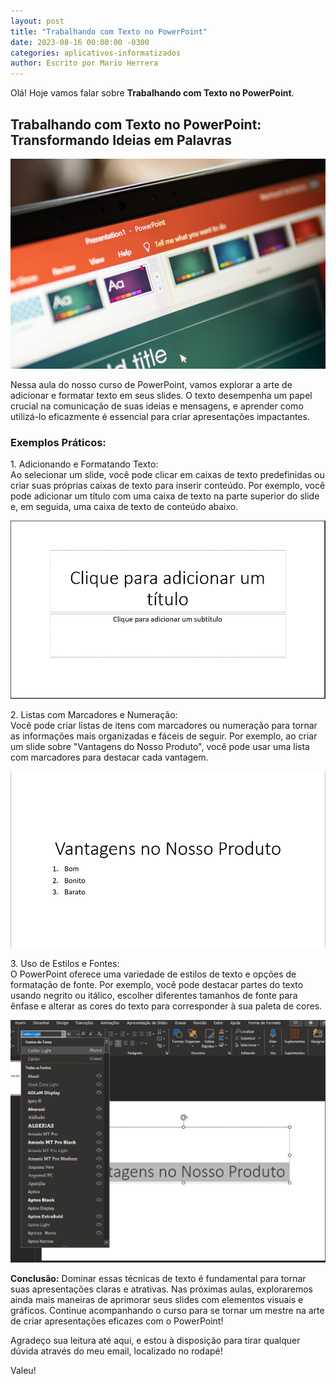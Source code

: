 ```yaml
---
layout: post
title: "Trabalhando com Texto no PowerPoint"
date: 2023-08-16 00:00:00 -0300
categories: aplicativos-informatizados
author: Escrito por Mario Herrera
---
```


Olá! Hoje vamos falar sobre **Trabalhando com Texto no PowerPoint**.

## Trabalhando com Texto no PowerPoint: Transformando Ideias em Palavras


![](https://github.com/mariopuebla17/blog/blob/main/_images/20230814/microsoft-power-point.jpg?raw=true)

Nessa aula do nosso curso de PowerPoint, vamos explorar a arte de adicionar e formatar texto em seus slides. O texto desempenha um papel crucial na comunicação de suas ideias e mensagens, e aprender como utilizá-lo eficazmente é essencial para criar apresentações impactantes.

### Exemplos Práticos:

1\. Adicionando e Formatando Texto:  
Ao selecionar um slide, você pode clicar em caixas de texto predefinidas ou criar suas próprias caixas de texto para inserir conteúdo. Por exemplo, você pode adicionar um título com uma caixa de texto na parte superior do slide e, em seguida, uma caixa de texto de conteúdo abaixo.

![](https://github.com/mariopuebla17/blog/blob/main/_images/20230816/pp1.jpg?raw=true)

2\. Listas com Marcadores e Numeração:  
Você pode criar listas de itens com marcadores ou numeração para tornar as informações mais organizadas e fáceis de seguir. Por exemplo, ao criar um slide sobre "Vantagens do Nosso Produto", você pode usar uma lista com marcadores para destacar cada vantagem.

![](https://github.com/mariopuebla17/blog/blob/main/_images/20230816/pp2.jpg?raw=true)

3\. Uso de Estilos e Fontes:  
O PowerPoint oferece uma variedade de estilos de texto e opções de formatação de fonte. Por exemplo, você pode destacar partes do texto usando negrito ou itálico, escolher diferentes tamanhos de fonte para ênfase e alterar as cores do texto para corresponder à sua paleta de cores.

![](https://github.com/mariopuebla17/blog/blob/main/_images/20230816/pp3.jpg?raw=true)  


**Conclusão:** Dominar essas técnicas de texto é fundamental para tornar suas apresentações claras e atrativas. Nas próximas aulas, exploraremos ainda mais maneiras de aprimorar seus slides com elementos visuais e gráficos. Continue acompanhando o curso para se tornar um mestre na arte de criar apresentações eficazes com o PowerPoint!

Agradeço sua leitura até aqui, e estou à disposição para tirar qualquer dúvida através do meu email, localizado no rodapé!

Valeu!